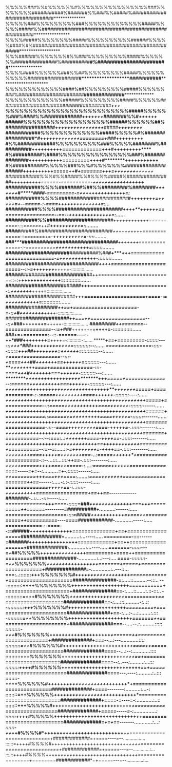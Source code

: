 %%%%%###%%#%%%%%%#%%%%%%%%%%%%%%%%###%%%%%%%%###########%#######%%###%%#####%#############################**************
%%%%%###%%%%%%%%%###%%%%%%%%%%%%%#####%%%%%#####%%######################################################****************
%%%%#####%%%%%%%%#####%%%%%%%%%%######%%%%%####%#%####################################################******************
%%%######%%%%%%%#%%###%%%%%%%%%#####%%%%%%%###############%##########*****#%########################********************
%%%%####%%%%%%###%%##%%%%%%%%%#####%%%%%%%%%%%##################**#*******************###########***********************
%%%%%%%%%%%%%####%##%%%%%%%%%#####%%%%%%###%#####################*##*************##############*************************
%%%%%%%%%%%%%######%%%%%%%%%#####%%%%%%######################**#####******##******#*#########************************+++
%%%%%%%%%%%%%%%%%%%%%%%%%%%#####%%%%%%###%####%%########*#####*+++++++**####*******####%%#************************++++++
######%%%%%%%%%%%%%%%%%%%######%%%%%%##%###############*##*++++++++++++++++********#*####***********************++++++++
############%%%%%%%%%%%%%#####%%%%%#%#################*#+++++++++++++========+#*****##***********************+++++++++**
#%%#############%%%%%%%%%%###%%%%%########%#########**##++++++++++=============+*++***#********************+++++++++****
#%##########%####%%%%%%%%%%%%%%%%###%##############**#+++++++++******++=========++++****#****************++++++++****+++
#%###########%%%%%###%%%#%%%%%%%##################**##++++++++++=====++*#+=======+++=******************+++++++****++++++
############%%%#%%#####%%#%%%%#####%##############*##++++++++++======-==========-+++*+****************+++++*****++++++++
############%%%%########%##%%#**########%########***+++++++*#*****####-=========-=+*+***************++++*****+++++++++=:
############%%%%#############**###########***#*****++++++++=+++++=+*--=====-:-====++*************++++******++++++++=:...
###########%%%%###############***########*++*++****++++++========+=========--==--+*+***********++++*****++++++++=:......
######*#####%%################***#######*+*+++++**++++++==========-:::======++**#************+++******+++++++=::........
#####**#####%##################*########*++*++*++*++++=============:::=======+=-***********++++*****++++++=-::::........
###****#######*##########################*****+++++++==============-:-========+=*********+++++****++++++=:::::::........
######*########*########**##########%##**#*+****+++===========================-=********++++++***++++++-:::::::::.......
########****###########****#############*******++++=======================--::-=*******+++++++***++++=-::::::::::.......
****######***########******##########*####***##*++=========================::=:+******++++++++**+++++=:::::::::::.......
*******####***######******##########**###****###+++=========================-:.*******+++++++***++++=::::::::::::.......
*********##########*****#########*****###*#*#***+++====================+====-:=*******+++++++***++++=::::::::::::.......
#*********#######******###************#######**++==+=====================-=-::+*#****++++++++***++++-::::::::::::.......
###**####***##********####***********#######*##++===++==================---::+*###***+++++++=**+++++-:::::::::::::......
*********************#####****************##*##++=======--===============--:=+*###***+++++++=**++++=-:::::::::::::......
***********************###*********************+=+========:--::-======----:-++*###**++++++++=**++++=-:::::::::::-:......
***********************************************+==+=========-::::::::----::+++*###**++++++++=**++++=:::::::::::--:......
***********************************************====+==========-::::--:::::=+++*##***++++++++=++++++=:::::::::::--:......
******************+****************************====+============--:::-+====+++*##***+++++++==++++++=::::::::::---:......
***********+++++*********++*******************+====+==============-:::-====+++*#***+++++++===++++++-::::::::::---:......
********++++++++++++++++++****************++**+=====+=============--:======+++*****+++++++===++++++-::::::::::---:......
*++++++++++++++++++++++++++++++++++****+++++*++=====+=============-:-:=====+++*****++++++====++++++-:::::::::----:......
++++++++++++++++++++++++++++++++++++++++++++*++=====+=============--::=====++++***+++++++====++++++-::::::::------......
++++++++++++++++++++++++++++++++++++++++++++*++======+=============::======+=++***+++++++====+++++=-:::::::-------......
++++++++++++++++++++++++++++++++++++++++++++++====================-:::--====+++***++++++====-+++++=-.::::::-------:.....
+++++++++++++++++++++++++++++++++++++++++++*++=======+===========--:--:===:..:+***++++++====-++++==-.::::::-------:.....
++++++++++++++++++++++++++++++==+++++++++++*+=========+==========--:=--=:.....::-=+++*+++++=-++++==-.:::::--------:.....
++++++++====+++++=+++++++===-..:=====++++++*+=====================-::--...:::...::::***********++==-.:::::--------:.....
+++++======++++===++=====-:....:======+++++**+================-----=+=--:..........=**************+-.:::::::------:.....
++========+++===+++====:.......:====+*+++++*+=====================++==------:.....-***************:.:-::::::------:.....
==============+++++==-:..:::::-+**++++++++**+=================+==++==-------------*########******-..::...-:::-----:.....
=============+++====-::::::=###*+++++++++++*+++===+++==========++======---------=*##########****+..........:------:.....
====================-:::=#####+++++++++++=+*===++============++==========----====############***-............-----:.....
============-:-====--:=######++++++++++++++*==============+==+==================##############*+..........:...----:.....
=========-::::------=#######++++++++++++++++============+==++==================+##############*:...........:...----.....
=======-::::::---=+*##%%%%%*++++++++++++++*+=========+====++===================###############*-............:..:---:....
====-:::::::::-=++*%%%%%%%*+++++++++++++++++=======+=====+====================+##############*=-.............:..---::...
===:..::::::::+++*%%%%%%%#++++++++++++++++++============+=====================###############*-=:.....::.........--:::..
---::::::::::++++%%%%%%%%+++++++++++++++++++===========+=====================+###############==-:.....::......:.::-:::..
--::::::::::=+++#%%%%%%%*++++++++++++++++++*==========*+=====================*##############*==-:....:::..........-:..::
-:::::::::::+++*%%%%%%%#+++++++++++++++++++*=========+=======================###############+==-:....:-...:........:.:::
-::::::::::=++*%%%%%%%%++++++++++++++++++++*+=======++======================+###############===--....--.:..........:::::
::::::::::-+++#%%%%%%%*++++++++++++++++++++*+======++=======================+##############+===--...:---............::::
::::::::::=++*#%%%%%%#+++++++++++++++++++++*++====++========================*##############====--...:--:............::::
::::::::::+++*%%%%%%%*+++++++++++++++++++++*+++==+*=========================##############*====--:..---:.........:...:::
:::::::::++++#%%%%%%*++++++++++++++++++++++++++==*+=========================##############*====---.----:..........:..:::
::::::::-++++%%%%%%#*+++++++++++++++++++++++*+++*+==========================##############+====--------:..........:...-:
::::::::=++**%%%%%%*++++++++++++++++++++++++*+++*===========================##############+====-=----=-:...........:..::
::::::::+++**%%%%%#+++++++++++++++++++++++++**+*+===========================##############+=====-----=-:...............:
:::::::++*++#%%%%%*++++++++++++++++++++++++++**++===========================*#############=+=+==-------............:...:
::::::-++*++#%%%%#*++++++++++++++++++++++++++**++===========================+#############=+====----=--............:....
::::::=++*++#%%%%#*++++++++++++++++++++++++++*++++==========================+#############=+=====---=--.............:...
::::::+++*+*#%%%%*+++++*+++++++++++++++++++++*+++++=================+========############*=+=====---=--.............:...
